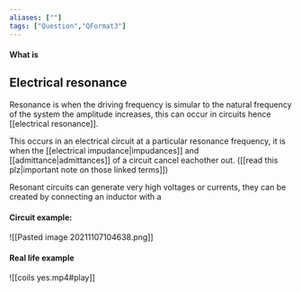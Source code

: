 ```yaml
---
aliases: [""]
tags: ["Question","QFormat3"]
---
```


#### What is
## Electrical resonance
Resonance is when the driving frequency is simular to the natural frequency of the system the amplitude increases, this can occur in circuits hence [[electrical resonance]].

This occurs in an electrical circuit at a particular resonance frequency, it is when the [[electrical impudance|impudances]] and [[admittance|admittances]] of a circuit cancel eachother out. ([[read this plz|important note on those linked terms]])

Resonant circuits can generate very high voltages or currents, they can be created by connecting an inductor with a 

#### Circuit example:
![[Pasted image 20211107104638.png]]

#### Real life example
![[coils yes.mp4#play]]
